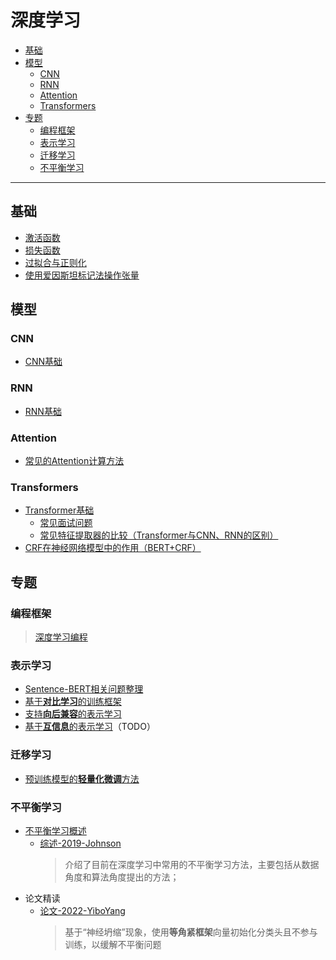 深度学习
===
<!--info
toc_id: dl
-->

<!-- TOC -->
- [基础](#基础)
- [模型](#模型)
    - [CNN](#cnn)
    - [RNN](#rnn)
    - [Attention](#attention)
    - [Transformers](#transformers)
- [专题](#专题)
    - [编程框架](#编程框架)
    - [表示学习](#表示学习)
    - [迁移学习](#迁移学习)
    - [不平衡学习](#不平衡学习)
<!-- TOC -->

---

## 基础
- [激活函数](./_archives/2022/05/激活函数.md)
- [损失函数](./_archives/2022/05/损失函数.md)
- [过拟合与正则化](./_archives/2022/05/过拟合与正则化.md)
- [使用爱因斯坦标记法操作张量](./_archives/2022/05/使用爱因斯坦标记法操作张量.md)


## 模型

### CNN
- [CNN基础](./_archives/2022/05/CNN.md)

### RNN
- [RNN基础](./_archives/2022/05/RNN.md)

### Attention
- [常见的Attention计算方法](./_archives/2022/05/Attention.md)

### Transformers
- [Transformer基础](./_archives/2022/05/Transformer.md)
    - [常见面试问题](./_archives/2022/05/Transformer常见面试问题.md)
    - [常见特征提取器的比较（Transformer与CNN、RNN的区别）](./_archives/2022/05/常见特征提取器的比较.md)
- [CRF在神经网络模型中的作用（BERT+CRF）](./_archives/2022/05/CRF在神经网络模型中的作用.md)


## 专题

### 编程框架
> [深度学习编程](./_archives/2022/07/深度学习编程.md)

### 表示学习
- [Sentence-BERT相关问题整理](./_archives/2022/05/Sentence-BERT论文笔记.md)
- [基于**对比学习**的训练框架](./_archives/2022/05/基于对比学习的表示学习训练框架.md)
- [支持**向后兼容**的表示学习](./_archives/2022/05/向后兼容的表示学习.md)
- [基于**互信息**的表示学习](./_archives/2022/05/基于互信息的表示学习.md)（TODO）

### 迁移学习
- [预训练模型的**轻量化微调**方法](./_archives/2022/05/预训练模型轻量化微调.md)

### 不平衡学习
- [不平衡学习概述](./_archives/2022/05/不平衡学习概述.md)
    - [综述-2019-Johnson](./_archives/2022/05/综述-2019-Johnson.md)
        > 介绍了目前在深度学习中常用的不平衡学习方法，主要包括从数据角度和算法角度提出的方法；
- 论文精读
    - [论文-2022-YiboYang](./_archives/2022/05/论文-2022-YiboYang.md)
        > 基于“神经坍缩”现象，使用**等角紧框架**向量初始化分类头且不参与训练，以缓解不平衡问题

